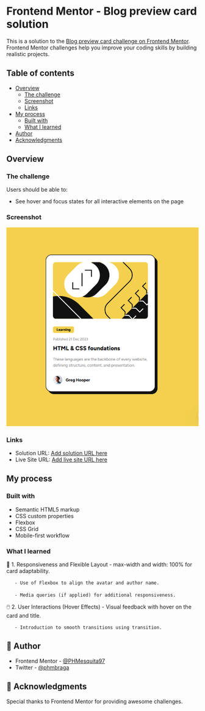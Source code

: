 # Frontend Mentor - Blog preview card solution

This is a solution to the [Blog preview card challenge on Frontend Mentor](https://www.frontendmentor.io/challenges/blog-preview-card-ckPaj01IcS). Frontend Mentor challenges help you improve your coding skills by building realistic projects. 

## Table of contents

- [Overview](#overview)
  - [The challenge](#the-challenge)
  - [Screenshot](#screenshot)
  - [Links](#links)
- [My process](#my-process)
  - [Built with](#built-with)
  - [What I learned](#what-i-learned)
- [Author](#author)
- [Acknowledgments](#acknowledgments)


## Overview

### The challenge

Users should be able to:

- See hover and focus states for all interactive elements on the page

### Screenshot

![](./assets/Captura%20de%20tela%202025-04-16%20154033.png)

### Links

- Solution URL: [Add solution URL here]([https://github.com/PHMesquita97/blog-preview-challenge](https://github.com/PHMesquita97/blog-preview-challenge))
- Live Site URL: [Add live site URL here]([https://phmesquita97.github.io/blog-preview-challenge/](https://phmesquita97.github.io/blog-preview-challenge/))

## My process

### Built with

- Semantic HTML5 markup
- CSS custom properties
- Flexbox
- CSS Grid
- Mobile-first workflow

### What I learned

🎯 1. Responsiveness and Flexible Layout
       - max-width and width: 100% for card adaptability.

       - Use of Flexbox to align the avatar and author name.

       - Media queries (if applied) for additional responsiveness.

🖱️ 2. User Interactions (Hover Effects)
       - Visual feedback with hover on the card and title.

       - Introduction to smooth transitions using transition.

## 👤 Author

- Frontend Mentor - [@PHMesquita97](https://www.frontendmentor.io/profile/PHMesquita97)
- Twitter - [@phmbraga](https://www.twitter.com/phmbraga)

## 🤝 Acknowledgments

Special thanks to Frontend Mentor for providing awesome challenges.  
